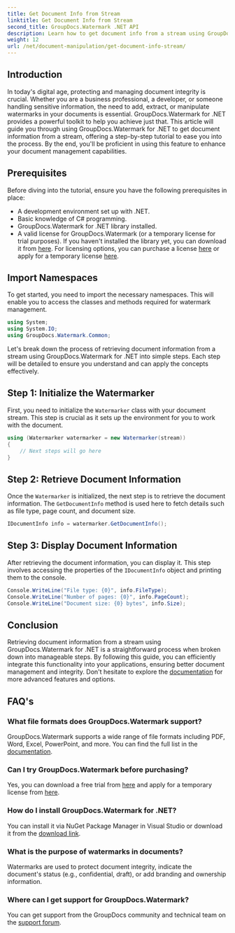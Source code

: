 ```yaml
---
title: Get Document Info from Stream
linktitle: Get Document Info from Stream
second_title: GroupDocs.Watermark .NET API
description: Learn how to get document info from a stream using GroupDocs.Watermark for .NET with this step-by-step guide. Your document management capabilities effortlessly.
weight: 12
url: /net/document-manipulation/get-document-info-stream/
---
```

## Introduction
In today's digital age, protecting and managing document integrity is crucial. Whether you are a business professional, a developer, or someone handling sensitive information, the need to add, extract, or manipulate watermarks in your documents is essential. GroupDocs.Watermark for .NET provides a powerful toolkit to help you achieve just that. This article will guide you through using GroupDocs.Watermark for .NET to get document information from a stream, offering a step-by-step tutorial to ease you into the process. By the end, you'll be proficient in using this feature to enhance your document management capabilities.
## Prerequisites
Before diving into the tutorial, ensure you have the following prerequisites in place:
- A development environment set up with .NET.
- Basic knowledge of C# programming.
- GroupDocs.Watermark for .NET library installed.
- A valid license for GroupDocs.Watermark (or a temporary license for trial purposes).
If you haven't installed the library yet, you can download it from [here](https://releases.groupdocs.com/Watermark/net/). For licensing options, you can purchase a license [here](https://purchase.groupdocs.com/buy) or apply for a temporary license [here](https://purchase.groupdocs.com/temporary-license/).
## Import Namespaces
To get started, you need to import the necessary namespaces. This will enable you to access the classes and methods required for watermark management.
```csharp
using System;
using System.IO;
using GroupDocs.Watermark.Common;
```
Let's break down the process of retrieving document information from a stream using GroupDocs.Watermark for .NET into simple steps. Each step will be detailed to ensure you understand and can apply the concepts effectively.
## Step 1: Initialize the Watermarker
First, you need to initialize the `Watermarker` class with your document stream. This step is crucial as it sets up the environment for you to work with the document.
```csharp
using (Watermarker watermarker = new Watermarker(stream))
{
    // Next steps will go here
}
```
## Step 2: Retrieve Document Information
Once the `Watermarker` is initialized, the next step is to retrieve the document information. The `GetDocumentInfo` method is used here to fetch details such as file type, page count, and document size.
```csharp
IDocumentInfo info = watermarker.GetDocumentInfo();
```
## Step 3: Display Document Information
After retrieving the document information, you can display it. This step involves accessing the properties of the `IDocumentInfo` object and printing them to the console.
```csharp
Console.WriteLine("File type: {0}", info.FileType);
Console.WriteLine("Number of pages: {0}", info.PageCount);
Console.WriteLine("Document size: {0} bytes", info.Size);
```

## Conclusion
Retrieving document information from a stream using GroupDocs.Watermark for .NET is a straightforward process when broken down into manageable steps. By following this guide, you can efficiently integrate this functionality into your applications, ensuring better document management and integrity. Don't hesitate to explore the [documentation](https://tutorials.groupdocs.com/Watermark/net/) for more advanced features and options.
## FAQ's
### What file formats does GroupDocs.Watermark support?
GroupDocs.Watermark supports a wide range of file formats including PDF, Word, Excel, PowerPoint, and more. You can find the full list in the [documentation](https://tutorials.groupdocs.com/Watermark/net/).
### Can I try GroupDocs.Watermark before purchasing?
Yes, you can download a free trial from [here](https://releases.groupdocs.com/) and apply for a temporary license from [here](https://purchase.groupdocs.com/temporary-license/).
### How do I install GroupDocs.Watermark for .NET?
You can install it via NuGet Package Manager in Visual Studio or download it from the [download link](https://releases.groupdocs.com/Watermark/net/).
### What is the purpose of watermarks in documents?
Watermarks are used to protect document integrity, indicate the document's status (e.g., confidential, draft), or add branding and ownership information.
### Where can I get support for GroupDocs.Watermark?
You can get support from the GroupDocs community and technical team on the [support forum](https://forum.groupdocs.com/c/watermark/19).
